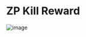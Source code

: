 # ZP Kill Reward
![image](https://github.com/byoreo/zp_kill_reward/assets/96012695/34be3d91-ab24-436b-81e8-5e103f7b3404)
